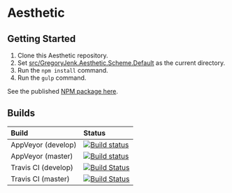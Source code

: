 # Aesthetic

## Getting Started

1. Clone this Aesthetic repository.
2. Set [src/GregoryJenk.Aesthetic.Scheme.Default](./src/GregoryJenk.Aesthetic.Scheme.Default) as the current directory.
3. Run the ```npm install``` command.
4. Run the ```gulp``` command.

See the published [NPM package here](https://www.npmjs.com/package/@gregoryjenk/aesthetic-scheme-default).

## Builds

| Build | Status |
| :--- | :--- |
| AppVeyor (develop) | [![Build status](https://ci.appveyor.com/api/projects/status/hcc9dgl67mmrae2g/branch/develop?svg=true)](https://ci.appveyor.com/project/gregoryjenk/gregoryjenk-aesthetic/branch/develop) |
| AppVeyor (master) | [![Build status](https://ci.appveyor.com/api/projects/status/hcc9dgl67mmrae2g/branch/master?svg=true)](https://ci.appveyor.com/project/gregoryjenk/gregoryjenk-aesthetic/branch/master) |
| Travis CI (develop) | [![Build Status](https://travis-ci.org/gregoryjenk/GregoryJenk.Aesthetic.svg?branch=develop)](https://travis-ci.org/gregoryjenk/GregoryJenk.Aesthetic) |
| Travis CI (master) | [![Build Status](https://travis-ci.org/gregoryjenk/GregoryJenk.Aesthetic.svg?branch=master)](https://travis-ci.org/gregoryjenk/GregoryJenk.Aesthetic) |